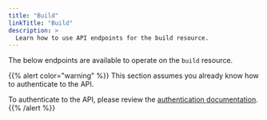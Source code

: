 ```yaml
---
title: "Build"
linkTitle: "Build"
description: >
  Learn how to use API endpoints for the build resource.
---
```


The below endpoints are available to operate on the `build` resource.

{{% alert color="warning" %}}
This section assumes you already know how to authenticate to the API.

To authenticate to the API, please review the [authentication documentation](/docs/api/authentication).
{{% /alert %}}
